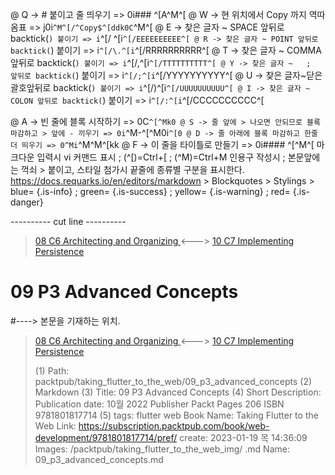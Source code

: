 
@ Q -> # 붙이고 줄 띄우기 => 0i### ^[A^M^[
@ W -> 현 위치에서 Copy 까지 역따옴표 => j0i```^M^[/^Copy$^[ddk0C```^M^[
@ E -> 찾은 글자 ~ SPACE 앞뒤로 backtick(`) 붙이기 => i`^[/ ^[i`^[/EEEEEEEEEE^[
@ R -> 찾은 글자 ~ POINT 앞뒤로 backtick(`) 붙이기 => i`^[/\.^[i`^[/RRRRRRRRRR^[
@ T -> 찾은 글자 ~ COMMA 앞뒤로 backtick(`) 붙이기 => i`^[/,^[i`^[/TTTTTTTTTT^[
@ Y -> 찾은 글자 ~   ;   앞뒤로 backtick(`) 붙이기 => i`^[/;^[i`^[/YYYYYYYYYY^[
@ U -> 찾은 글자~닫은괄호앞뒤로 backtick(`) 붙이기 => i`^[/)^[i`^[/UUUUUUUUUU^[
@ I -> 찾은 글자 ~ COLON 앞뒤로 backtick(`) 붙이기 => i`^[/:^[i`^[/CCCCCCCCCC^[

@ A -> 빈 줄에 블록 시작하기 => 0C```^[^Mk0
@ S -> 줄 앞에 > 나오면 안되므로 블록 마감하고 > 앞에 - 끼우기 => 0i```^M-^[^M0i```^[0
@ D -> 줄 아래에 블록 마감하고 한줄 더 띄우기 => 0^Mi```^M^M^[kk
@ F -> 이 줄을 타이틀로 만들기 => 0i#### ^[^M^[
    마크다운 입력시 vi 커맨드 표시 ; (^[)=Ctrl+[ ; (^M)=Ctrl+M
    인용구 작성시 ; 본문앞에는 꺽쇠 > 붙이고, 스타일 첨가시 끝줄에 종류별 구분을 표시한다.
    https://docs.requarks.io/en/editors/markdown > Blockquotes > Stylings >
    blue= {.is-info} ; green= {.is-success} ; yellow= {.is-warning} ; red= {.is-danger}

---------- cut line ----------

> [ 08 C6 Architecting and Organizing ](/packtpub/taking_flutter_to_the_web/08_c6_architecting_and_organizing) <---> [ 10 C7 Implementing Persistence ](/packtpub/taking_flutter_to_the_web/10_c7_implementing_persistence)

# 09 P3 Advanced Concepts
#----> 본문을 기재하는 위치.



> [ 08 C6 Architecting and Organizing ](/packtpub/taking_flutter_to_the_web/08_c6_architecting_and_organizing) <---> [ 10 C7 Implementing Persistence ](/packtpub/taking_flutter_to_the_web/10_c7_implementing_persistence)
>
> (1) Path: packtpub/taking_flutter_to_the_web/09_p3_advanced_concepts
> (2) Markdown
> (3) Title: 09 P3 Advanced Concepts
> (4) Short Description: Publication date: 10월 2022 Publisher Packt Pages 206 ISBN 9781801817714
> (5) tags: flutter web
> Book Name: Taking Flutter to the Web
> Link: https://subscription.packtpub.com/book/web-development/9781801817714/pref/
> create: 2023-01-19 목 14:36:09
> Images: /packtpub/taking_flutter_to_the_web_img/
> .md Name: 09_p3_advanced_concepts.md

